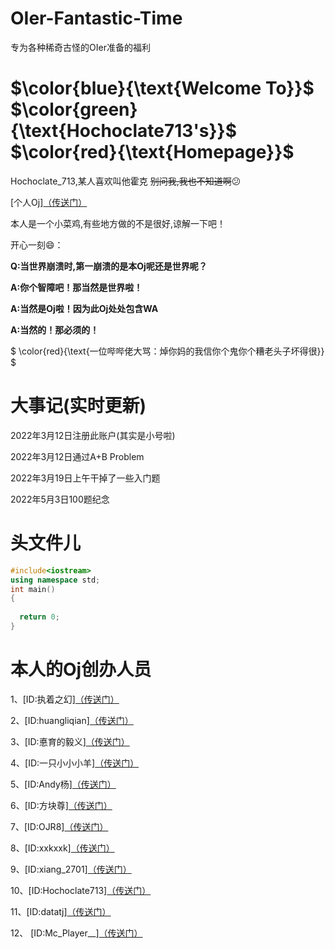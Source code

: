 # OIer-Fantastic-Time
专为各种稀奇古怪的OIer准备的福利
# $\color{blue}{\text{Welcome To}}$ $\color{green}{\text{Hochoclate713's}}$ $\color{red}{\text{Homepage}}$

Hochoclate_713,某人喜欢叫他霍克
~~别问我,我也不知道啊~~😕

[个人Oj][（传送门）](https://hydro.ac/d/Hochoclate_713_OJ/)

本人是一个小菜鸡,有些地方做的不是很好,谅解一下吧！

开心一刻😄：

**Q:当世界崩溃时,第一崩溃的是本Oj呢还是世界呢？**

**A:你个智障吧！那当然是世界啦！**

**A:当然是Oj啦！因为此Oj处处包含WA**

**A:当然的！那必须的！**

$ \color{red}{\text{一位哔哔佬大骂：焯你妈的我信你个鬼你个糟老头子坏得很}} $

# 大事记(实时更新)

2022年3月12日注册此账户(其实是小号啦)

2022年3月12日通过A+B Problem

2022年3月19日上午干掉了一些入门题

2022年5月3日100题纪念

# 头文件儿

```cpp
#include<iostream>
using namespace std;
int main()
{
  
  return 0;
}
```

# 本人的Oj创办人员

1、[ID:执着之幻][（传送门）](https://www.luogu.com.cn/user/282791)

2、[ID:huangliqian][（传送门）](https://www.luogu.com.cn/user/://www.luogu.com.cn/user/382670)

3、[ID:悳育的毅义][（传送门）](https://www.luogu.com.cn/user/282486)

4、[ID:一只小小小羊][（传送门）](https://www.luogu.com.cn/user/520254#main)

5、[ID:Andy杨][（传送门）](https://www.luogu.com.cn/user/499304#main)

6、[ID:方块尊][（传送门）](https://www.luogu.com.cn/user/521084)

7、[ID:OJR8][（传送门）](https://www.luogu.com.cn/user/574952)

8、[ID:xxkxxk][（传送门）](https://www.luogu.com.cn/user/484434)

9、[ID:xiang_2701][（传送门）](https://www.luogu.com.cn/user/732756)

10、[ID:Hochoclate713][（传送门）](https://www.luogu.com.cn/user/695216)

11、[ID:datatj][（传送门）](https://www.luogu.com.cn/user/733081)

12、 [ID:Mc_Player__][（传送门）](https://www.luogu.com.cn/user/418233)
